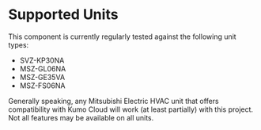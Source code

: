 # Supported Units

This component is currently regularly tested against the following unit types:

* SVZ-KP30NA
* MSZ-GL06NA
* MSZ-GE35VA
* MSZ-FS06NA

Generally speaking, any Mitsubishi Electric HVAC unit that offers compatibility with Kumo Cloud will work (at least 
partially) with this project. Not all features may be available on all units.